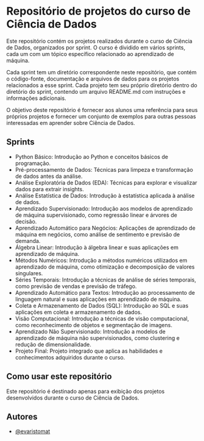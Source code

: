 
# Repositório de projetos do curso de Ciência de Dados

Este repositório contém os projetos realizados durante o curso de Ciência de Dados, organizados por sprint. O curso é dividido em vários sprints, cada um com um tópico específico relacionado ao aprendizado de máquina.

Cada sprint tem um diretório correspondente neste repositório, que contém o código-fonte, documentação e arquivos de dados para os projetos relacionados a esse sprint. Cada projeto tem seu próprio diretório dentro do diretório do sprint, contendo um arquivo README.md com instruções e informações adicionais.

O objetivo deste repositório é fornecer aos alunos uma referência para seus próprios projetos e fornecer um conjunto de exemplos para outras pessoas interessadas em aprender sobre Ciência de Dados.

## Sprints

* Python Básico: Introdução ao Python e conceitos básicos de programação.
* Pré-processamento de Dados: Técnicas para limpeza e transformação de dados antes da análise.
* Análise Exploratória de Dados (EDA): Técnicas para explorar e visualizar dados para extrair insights.
* Análise Estatística de Dados: Introdução à estatística aplicada à análise de dados.
* Aprendizado Supervisionado: Introdução aos modelos de aprendizado de máquina supervisionado, como regressão linear e árvores de decisão.
* Aprendizado Automático para Negócios: Aplicações de aprendizado de máquina em negócios, como análise de sentimento e previsão de demanda.
* Álgebra Linear: Introdução à álgebra linear e suas aplicações em aprendizado de máquina.
* Métodos Numéricos: Introdução a métodos numéricos utilizados em aprendizado de máquina, como otimização e decomposição de valores singulares.
* Séries Temporais: Introdução a técnicas de análise de séries temporais, como previsão de vendas e previsão de tráfego.
* Aprendizado Automático para Textos: Introdução ao processamento de linguagem natural e suas aplicações em aprendizado de máquina.
* Coleta e Armazenamento de Dados (SQL): Introdução ao SQL e suas aplicações em coleta e armazenamento de dados.
* Visão Computacional: Introdução a técnicas de visão computacional, como reconhecimento de objetos e segmentação de imagens.
* Aprendizado Não Supervisionado: Introdução a modelos de aprendizado de máquina não supervisionados, como clustering e redução de dimensionalidade.
* Projeto Final: Projeto integrado que aplica as habilidades e conhecimentos adquiridos durante o curso.
 
## Como usar este repositório


Este repositório é destinado apenas para exibição dos projetos desenvolvidos durante o curso de Ciência de Dados.




## Autores

- [@evaristomat](https://www.github.com/evaristomat)

